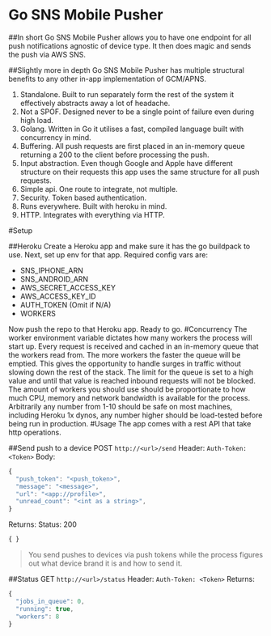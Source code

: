Go SNS Mobile Pusher
===============
##In short
Go SNS Mobile Pusher allows you to have one endpoint for all push notifications agnostic of device type. It then does magic and sends the push via AWS SNS.

##Slightly more in depth
Go SNS Mobile Pusher has multiple structural benefits to any other in-app implementation of GCM/APNS.

1. Standalone. Built to run separately form the rest of the system it effectively abstracts away a lot of headache.
2. Not a SPOF. Designed never to be a single point of failure even during high load.
3. Golang. Written in Go it utilises a fast, compiled language built with concurrency in mind.
4. Buffering. All push requests are first placed in an in-memory queue returning a 200 to the client before processing the push.
5. Input abstraction. Even though Google and Apple have different structure on their requests this app uses the same structure for all push requests.
6. Simple api. One route to integrate, not multiple.
7. Security. Token based authentication.
8. Runs everywhere. Built with heroku in mind.
9. HTTP. Integrates with everything via HTTP.

#Setup

##Heroku
Create a Heroku app and make sure it has the go buildpack to use.
Next, set up env for that app. Required config vars are:

- SNS_IPHONE_ARN
- SNS_ANDROID_ARN
- AWS_SECRET_ACCESS_KEY
- AWS_ACCESS_KEY_ID
- AUTH_TOKEN (Omit if N/A)
- WORKERS

Now push the repo to that Heroku app. Ready to go.
#Concurrency
The worker environment variable dictates how many workers the process will start up.
Every request is received and cached in an in-memory queue that the workers read from. The more workers the faster the queue will be emptied. This gives the opportunity to handle surges in traffic without slowing down the rest of the stack. The limit for the queue is set to a high value and until that value is reached inbound requests will not be blocked. The amount of workers you should use should be proportionate to how much CPU, memory and network bandwidth is available for the process. Arbitrarily any number from 1-10 should be safe on most machines, including Heroku 1x dynos, any number higher should be load-tested before being run in production.
#Usage
The app comes with a rest API that take http operations.

##Send push to a device
POST `http://<url>/send`
Header: `Auth-Token: <Token>`
Body:
```javascript
{
  "push_token": "<push_token>",
  "message": "<message>",
  "url": "<app://profile>",
  "unread_count": "<int as a string>",
}
```
Returns:
Status: 200
```javascript
{ }
```
> You send pushes to devices via push tokens while the process figures out what device brand it is and how to send it.

##Status
GET `http://<url>/status`
Header: `Auth-Token: <Token>`
Returns:
```javascript
{
  "jobs_in_queue": 0,
  "running": true,
  "workers": 8
}
```

